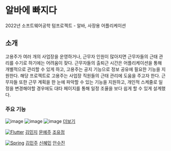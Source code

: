 # 알바에 빠지다
2022년 소프트웨어공학 텀프로젝트 - 알바, 사장용 어플리케이션

## 소개
고용주가 여러 개의 사업장을 운영하거나, 근무자 인원이 많아지면 근무자들의 근태 관리를 수기로 하기에는 어려움이 잦다. 근무자들의 출퇴근 시간은 어플리케이션을 통해 개별적으로 관리할 수 있게 하고, 고용주는 공지 기능으로 정보 공유에 필요한 기능을 지원한다. 해당 프로젝트로 고용주는 사업장 직원들의 근태 관리에 도움을 주고자 한다. 근무자들 또한 근무 계획을 한 눈에 파악할 수 있는 기능을 지원하고, 개인적 스케줄로 일정을 변경해야할 경우에도 대타 페이지를 통해 일정 조율을 보다 쉽게 할 수 있게 설계했다.

### 주요 기능
![image](https://user-images.githubusercontent.com/97522726/212629163-ecee6fc8-7adc-40fd-ab9b-cc467532641c.png)
![image](https://user-images.githubusercontent.com/97522726/212629190-fd53808a-2969-43bd-8951-9d5cf7aa373f.png)
![image](https://user-images.githubusercontent.com/97522726/212629233-5d79df21-deea-40aa-ad12-1466495daf9f.png)
[더보기](https://github.com/SoftWareEZ/README/files/10423753/ppt.pptx)


[<img alt="Flutter" src ="https://img.shields.io/badge/Flutter-02569B.svg?&style=for-the-badge&logo=Flutter&logoColor=white"/>](https://github.com/SoftWareEZ/Client) [김민지](https://github.com/iamingji) [문예주](https://github.com/moonyeju) [조유정](https://github.com/hiyoojeong)

[<img alt="Spring" src ="https://img.shields.io/badge/Spring-6DB33F.svg?&style=for-the-badge&logo=Spring&logoColor=white"/>](https://github.com/SoftWareEZ/server2) [김민주](https://github.com/miiiinju) [신혜민](https://github.com/heymin2) [안수진](https://github.com/ssuzyn) 

